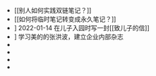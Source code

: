 - [[别人如何实践双链笔记？]]
- [[如何将临时笔记转变成永久笔记？]]
- ] 2022-01-14 在儿子入园时写一封[[致儿子的信]]
- ] 学习美的的张洪波，建立企业内部杂志
-
-
-
-